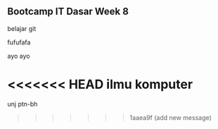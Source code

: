 ## Bootcamp IT Dasar Week 8

belajar git

fufufafa

ayo ayo

<<<<<<< HEAD
ilmu komputer
=======
unj ptn-bh
>>>>>>> 1aaea9f (add new message)

